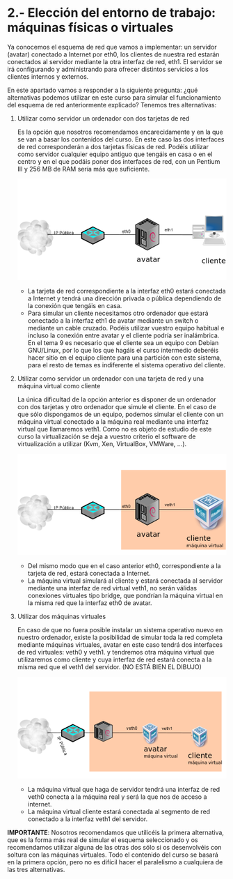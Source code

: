 # 2.- Elección del entorno de trabajo: máquinas físicas o virtuales

Ya conocemos el esquema de red que vamos a implementar: un servidor (avatar) conectado a Internet por eth0, los clientes de nuestra red estarán conectados al servidor mediante la otra interfaz de red, eth1. El servidor se irá configurando y administrando para ofrecer distintos servicios a los clientes internos y externos.  
  
En este apartado vamos a responder a la siguiente pregunta: ¿qué alternativas podemos utilizar en este curso para simular el funcionamiento del esquema de red anteriormente explicado? Tenemos tres alternativas:  
  
1. Utilizar como servidor un ordenador con dos tarjetas de red  
  
    Es la opción que nosotros recomendamos encarecidamente y en la que se van a basar los contenidos del curso. En este caso las dos interfaces de red corresponderán a dos tarjetas físicas de red. Podéis utilizar como servidor cualquier equipo antiguo que tengáis en casa o en el centro y en el que podáis poner dos interfaces de red, con un Pentium III y 256 MB de RAM sería más que suficiente.  

    ![1](../img/alt1.png "1")  

    * La tarjeta de red correspondiente a la interfaz eth0 estará conectada a Internet y tendrá una dirección privada o pública dependiendo de la conexión que tengáis en casa.
    * Para simular un cliente necesitamos otro ordenador que estará conectado a la interfaz eth1 de avatar mediante un switch o mediante un cable cruzado. Podéis utilizar vuestro equipo habitual e incluso la conexión entre avatar y el cliente podría ser inalámbrica. En el tema 9 es necesario que el cliente sea un equipo con Debian GNU/Linux, por lo que los que hagáis el curso intermedio deberéis hacer sitio en el equipo cliente para una partición con este sistema, para el resto de temas es indiferente el sistema operativo del cliente.  

2. Utilizar como servidor un ordenador con una tarjeta de red y una máquina virtual como cliente  
  
    La única dificultad de la opción anterior es disponer de un ordenador con dos tarjetas y otro ordenador que simule el cliente. En el caso de que sólo dispongamos de un equipo, podemos simular el cliente con un máquina virtual conectado a la máquina real mediante una interfaz virtual que llamaremos veth1. Como no es objeto de estudio de este curso la virtualización se deja a vuestro criterio el software de virtualización a utilizar (Kvm, Xen, VirtualBox, VMWare, ...).  

    ![2](../img/esquema_red_2.png "2")  

    * Del mismo modo que en el caso anterior eth0, correspondiente a la tarjeta de red, estará conectada a Internet.
    * La máquina virtual simulará al cliente y estará conectada al servidor mediante una interfaz de red virtual veth1, no serán válidas conexiones virtuales tipo bridge, que pondrían la máquina virtual en la misma red que la interfaz eth0 de avatar.
  
3. Utilizar dos máquinas virtuales  
  
    En caso de que no fuera posible instalar un sistema operativo nuevo en nuestro ordenador, existe la posibilidad de simular toda la red completa mediante máquinas virtuales, avatar en este caso tendrá dos interfaces de red virtuales: veth0 y veth1. y tendremos otra máquina virtual que utilizaremos como cliente y cuya interfaz de red estará conecta a la misma red que el veth1 del servidor. (NO ESTÁ BIEN EL DIBUJO)  
  

    ![3](../img/esquema_red_33.png "3")  

    * La máquina virtual que haga de servidor tendrá una interfaz de red veth0 conecta a la máquina real y será la que nos de acceso a internet.
    * La máquina virtual cliente estará conectada al segmento de red conectado a la interfaz veth1 del servidor.

  
**IMPORTANTE**: Nosotros recomendamos que utilicéis la primera alternativa, que es la forma más real de simular el esquema seleccionado y os recomendamos utilizar alguna de las otras dos sólo si os desenvolvéis con soltura con las máquinas virtuales. Todo el contenido del curso se basará en la primera opción, pero no es difícil hacer el paralelismo a cualquiera de las tres alternativas.